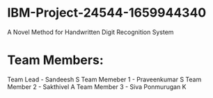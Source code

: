 # IBM-Project-24544-1659944340
A Novel Method for Handwritten Digit Recognition System
# Team Members:
Team Lead - Sandeesh S
Team Memeber 1 - Praveenkumar S
Team Member 2 - Sakthivel A
Team Member 3 - Siva Ponmurugan K
